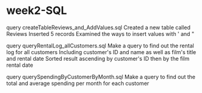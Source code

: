 # week2-SQL
query createTableReviews_and_AddValues.sql
  Created a new table called Reviews
  Inserted 5 records
  Examined the ways to insert values with ' and "

query queryRentalLog_allCustomers.sql
  Make a query to find out the rental log for all customers
  Including customer's ID and name as well as film's title and rental date
  Sorted result ascending by customer's ID then by the film rental date

query querySpendingByCustomerByMonth.sql
  Make a query to find out the total and average spending per month for each customer
